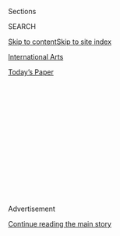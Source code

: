 <div id="app">

<div>

<div>

<div>

<div class="NYTAppHideMasthead css-1q2w90k e1suatyy0">

<div class="section css-ui9rw0 e1suatyy2">

<div class="css-eph4ug er09x8g0">

<div class="css-6n7j50">

</div>

<span class="css-1dv1kvn">Sections</span>

<div class="css-10488qs">

<span class="css-1dv1kvn">SEARCH</span>

</div>

[Skip to content](#site-content)[Skip to site index](#site-index)

</div>

<div id="masthead-section-label" class="css-1wr3we4 eaxe0e00">

[International
Arts](https://www.nytimes3xbfgragh.onion/section/arts/international)

</div>

<div class="css-10698na e1huz5gh0">

</div>

</div>

<div id="masthead-bar-one" class="section hasLinks css-15hmgas e1csuq9d3">

<div class="css-uqyvli e1csuq9d0">

</div>

<div class="css-1uqjmks e1csuq9d1">

</div>

<div class="css-9e9ivx">

[](https://myaccount.nytimes3xbfgragh.onion/auth/login?response_type=cookie&client_id=vi)

</div>

<div class="css-1bvtpon e1csuq9d2">

[Today’s
Paper](https://www.nytimes3xbfgragh.onion/section/todayspaper)

</div>

</div>

</div>

</div>

<div data-aria-hidden="false">

<div id="site-content" data-role="main">

<div>

<div class="css-1aor85t" style="opacity:0.000000001;z-index:-1;visibility:hidden">

<div class="css-1hqnpie">

<div class="css-epjblv">

<span class="css-17xtcya">[International
Arts](/section/arts/international)</span><span class="css-x15j1o">|</span><span class="css-fwqvlz">Europe
Celebrates Kazimir Malevich, a Pioneer in Abstract
Art</span>

</div>

<div class="css-k008qs">

<div class="css-1iwv8en">

<span class="css-18z7m18"></span>

<div>

</div>

</div>

<span class="css-1n6z4y">https://nyti.ms/25gPsxd</span>

<div class="css-1705lsu">

<div class="css-4xjgmj">

<div class="css-4skfbu" data-role="toolbar" data-aria-label="Social Media Share buttons, Save button, and Comments Panel with current comment count" data-testid="share-tools">

  - 
  - 
  - 
  - 
    
    <div class="css-6n7j50">
    
    </div>

  - 

</div>

</div>

</div>

</div>

</div>

</div>

<div class="css-13pd83m">

</div>

<div id="top-wrapper" class="css-1sy8kpn">

<div id="top-slug" class="css-l9onyx">

Advertisement

</div>

[Continue reading the main
story](#after-top)

<div class="ad top-wrapper" style="text-align:center;height:100%;display:block;min-height:250px">

<div id="top" class="place-ad" data-position="top" data-size-key="top">

</div>

</div>

<div id="after-top">

</div>

</div>

<div id="sponsor-wrapper" class="css-1hyfx7x">

<div id="sponsor-slug" class="css-19vbshk">

Supported by

</div>

[Continue reading the main
story](#after-sponsor)

<div id="sponsor" class="ad sponsor-wrapper" style="text-align:center;height:100%;display:block">

</div>

<div id="after-sponsor">

</div>

</div>

<div class="css-1vkm6nb ehdk2mb0">

# Europe Celebrates Kazimir Malevich, a Pioneer in Abstract Art

</div>

<div class="css-79elbk" data-testid="photoviewer-wrapper">

<div class="css-z3e15g" data-testid="photoviewer-wrapper-hidden">

</div>

<div class="css-1a48zt4 ehw59r15" data-testid="photoviewer-children">

![<span class="css-16f3y1r e13ogyst0" data-aria-hidden="true">‘‘Suprematism,
18th Construction’’ 1915, a work by Kazimir
Malevich.</span><span class="css-cnj6d5 e1z0qqy90" itemprop="copyrightHolder"><span class="css-1ly73wi e1tej78p0">Credit...</span><span><span>Clemens
Toussaint/Heirs of Kazimir
Malevich</span></span></span>](https://static01.graylady3jvrrxbe.onion/images/2016/05/26/arts/26iht-malevich26/26iht-malevich26-articleLarge.jpg?quality=75&auto=webp&disable=upscale)

</div>

</div>

<div class="css-xt80pu e12qa4dv0">

<div class="css-18e8msd">

<div class="css-vp77d3 epjyd6m0">

<div class="css-1baulvz">

By <span class="css-1baulvz last-byline" itemprop="name">Kevin Holden
Platt</span>

</div>

</div>

  - May 25,
    2016

  - 
    
    <div class="css-4xjgmj">
    
    <div class="css-d8bdto" data-role="toolbar" data-aria-label="Social Media Share buttons, Save button, and Comments Panel with current comment count" data-testid="share-tools">
    
      - 
      - 
      - 
      - 
        
        <div class="css-6n7j50">
        
        </div>
    
      - 
    
    </div>
    
    </div>

</div>

</div>

<div class="section meteredContent css-1r7ky0e" name="articleBody" itemprop="articleBody">

<div class="css-1fanzo5 StoryBodyCompanionColumn">

<div class="css-53u6y8">

One hundred years after the Russian artist Kazimir Malevich shook up the
art world with the first exhibition of his Suprematist paintings,
museums across Europe, from Austria to France to Spain, are celebrating
his legacy with a series of exhibitions.

In his works, Malevich depicted planes of color speeding across an
expanding cosmos, seeking to render moments of what he called “supreme”
worlds floating through time and space. His use of purely abstract forms
broke with centuries of artistic tradition. Malevich introduced his
vision to the world in the winter of 1915-16 with a show in Petrograd
(now St. Petersburg) called “The Last Futurist Exhibition of Paintings
0.10.”

“The ‘Zero-Ten’ show is one of the most important exhibitions in the
history of Modernism,” said Matthew Drutt, who last winter [recreated
it](http://www.fondationbeyeler.ch/en/exhibitions/search-010) for the
Fondation Beyeler museum in Switzerland. As the great powers sought to
destroy each other in World War I with fearsome new weapons like tanks,
poison gas and armed airplanes, Malevich was envisioning a postwar
utopia visible only in the new world of abstract art, Mr. Drutt said.

The Swiss show also traced the arc of Malevich’s influence on
generations of artists, including Piet Mondrian, Mark Rothko and the
installation designer [Olafur Eliasson](http://www.olafureliasson.net/).

</div>

</div>

<div class="css-1fanzo5 StoryBodyCompanionColumn">

<div class="css-53u6y8">

Other museums featuring Malevich works this year include the
[Albertina](http://www.albertina.at/jart/prj3/albertina/main.jart?rel=en&reserve-mode=active&content-id=1202307119323&j-cc-node=item&j-cc-id=1435222262094&j-cc-item=ausstellungen&ausstellungen_id=1435222262094)
in Vienna (through June 26) and a new satellite of the State [Russian
Museum](http://en.rusmuseum.ru/exhibitions/mobile/jack-of-diamonds/) in
Málaga, Spain (through July 31). This fall, Malevich and other Russian
avant-garde artists will be an important part of “Icons of Modern Art,”
[an
exhibition](http://www.theguardian.com/artanddesign/2016/feb/10/treasures-modern-art-seen-outside-russia-first-time-sergei-shchukin)
at the Fondation Louis Vuitton in Paris that will display the collection
of Sergei Shchukin, a Russian textile merchant who opened the first
private galleries for modern art in Moscow in the twilight of czarist
rule.

That Malevich’s provocative works survived the turbulent world in which
they were created is something of an art-world miracle. It is a story of
how art can become entangled in political movements, and the difficulty,
decades later, of determining who has a legitimate claim to that art.

In 1927 Malevich, who had been well received in Germany, brought more
than 100 of his abstract masterpieces to the Great Berlin Art
Exhibition. While there, he received a letter from his wife warning that
Stalin was escalating attacks on experimental artists, and pleading that
he defect in Berlin.

Instead, Malevich decided to save his paintings by leaving them in
Berlin and risked his life by returning to the Soviet Union to try to
get his family out.

Branded a counterrevolutionary, Malevich was jailed and barred from
leaving the Soviet Union. He died in St. Petersburg (then called
Leningrad) in 1935.

</div>

</div>

<div class="css-1fanzo5 StoryBodyCompanionColumn">

<div class="css-53u6y8">

Malevich’s descendants were themselves the target of the Soviet
leadership. They remained behind the Iron Curtain until the collapse of
the Soviet government in 1991 freed them to begin searching for the
paintings Malevich had hidden in Berlin.

Before leaving Germany, Malevich appointed two friends — Alexander
Dorner, a museum director in Hanover, and Hugo Häring, an architect — to
safeguard his artworks.

Dorner displayed the paintings until pressure from the Nazi Party
impelled him to hide the art. He risked imprisonment by showing them in
1935 to Alfred H. Barr Jr., founding director of the Museum of Modern
Art in New York, according to [Clemens
Toussaint](http://www.nytimes3xbfgragh.onion/2006/03/26/arts/design/26ridi.html?pagewanted=all&_r=0),
a German art historian and expert on Malevich who has been helping the
artist’s descendants trace and stake a claim to some of his works.

</div>

</div>

<div class="css-79elbk" data-testid="photoviewer-wrapper">

<div class="css-z3e15g" data-testid="photoviewer-wrapper-hidden">

</div>

<div class="css-1a48zt4 ehw59r15" data-testid="photoviewer-children">

![<span class="css-16f3y1r e13ogyst0" data-aria-hidden="true">“Mystic
Suprematism”
1920-1927.</span><span class="css-cnj6d5 e1z0qqy90" itemprop="copyrightHolder"><span class="css-1ly73wi e1tej78p0">Credit...</span><span>Clemens
Toussaint/Heirs of Kazimir
Malevich</span></span>](https://static01.graylady3jvrrxbe.onion/images/2016/05/26/arts/26iht-malevich26-b/26iht-malevich26-b-articleLarge.jpg?quality=75&auto=webp&disable=upscale)

</div>

</div>

<div class="css-1fanzo5 StoryBodyCompanionColumn">

<div class="css-53u6y8">

Persuaded by Barr to lend 16 works to MoMA, Dorner smuggled them out of
Germany in shipping crates filled with technical drawings. When the
Nazis expelled Dorner from his museum post, Barr then helped Dorner
escape from Germany, Mr. Toussaint said.

Dorner entrusted the remaining canvases to Häring for safekeeping.

After the war, Häring agreed to lend 80 works to the Stedelijk Museum in
Amsterdam, which promised to restore and exhibit them. The museum said
later — in testimony in an American lawsuit — that Häring had agreed to
sell it the works.

</div>

</div>

<div class="css-1fanzo5 StoryBodyCompanionColumn">

<div class="css-53u6y8">

In 1999, the Museum of Modern Art agreed to return one of the works to
the Malevich descendants, in a settlement brokered by Mr. Toussaint. He
said that parallel efforts to recover paintings from the Stedelijk were
unsuccessful.

Then, the Stedelijk sent 14 Malevich paintings to the United States for
a show at the Guggenheim in 2003 organized by Mr. Drutt. Just before the
paintings were to be sent back to the Netherlands, some of Malevich’s
descendants filed suit in Federal District Court for the District of
Columbia to recover them.

Howard Spiegler, a lawyer who represented the descendants in the case,
Malewicz vs. City of Amsterdam, said that heads of state and even
government-owned museums like the Stedelijk had traditionally been
protected from such lawsuits by the doctrine of sovereign immunity, but
that American court rulings had whittled away at that shield.

In its [decision in the
case](https://scholar.google.com/scholar_case?case=18213435335536066321&q=malewicz+v.+city+of+amsterdam+2007&hl=en&as_sdt=6,33),
the court ruled that the exhibition in the United States of artworks
taken in violation of international law could open the foreign lending
museum to a lawsuit. In rejecting the Stedelijk’s claim of immunity,
Judge Rosemary M. Collyer found that there was nothing sovereign about
Amsterdam’s acquisition of the Malevich paintings “other than that it
was performed by a sovereign entity.”

Evgeny Bykov, a great-grandson of Malevich, said that the decision “gave
us hope that in our case justice would be met and that in the future it
will help other families who are struggling for restitution of
masterpieces that once belonged to them.”

While preparing to appeal the district court’s decision — but facing the
prospect of losing all 14 paintings it had sent to the United States —
the Stedelijk agreed in a settlement to return five artworks to the
Malevich family.

</div>

</div>

<div class="css-1fanzo5 StoryBodyCompanionColumn">

<div class="css-53u6y8">

Museum directors across America have been pressing Congress to enact
legislation that would counter the Malevich ruling, arguing that
exposing their foreign counterparts to suits by dispossessed owners
could halt cultural exchanges.

The Senate is reviewing a bill that could again block access to the
courts by those who seek restitution for what they say are illegally
confiscated artworks, including works taken during the Cuban revolution,
said Mari-Claudia Jiménez, an expert in art law in New York. Similar
legislation was proposed in 2012 and [met
resistance](http://www.nytimes3xbfgragh.onion/2012/05/22/arts/design/dispute-over-bill-to-protect-art-lent-to-museums.html)
from Jewish groups and others who believed an exemption for Nazi-era art
was too narrowly drawn.

Mr. Toussaint said that while Malevich’s descendants continue their
search for canvases, they have recovered eight paintings of the 100 left
in Berlin, with one
[auctioned](http://www.nytimes3xbfgragh.onion/2008/11/06/arts/06iht-melik5.html)
for $60 million.

“For the avant-garde art movement, Kazimir Malevich is a guru,” Mr.
Toussaint said. “His works disappeared into the dictatorships but later
re-emerged — like a phoenix — in a very mystical way.”

Showcasing these masterpieces in Paris will fulfill one of the artist’s
most powerful dreams, he said: Malevich was planning to spirit his
family and canvases off to a new life in Paris just before being
detained in one of Stalin’s political prisons.

</div>

</div>

</div>

<div>

</div>

<div>

</div>

<div>

</div>

<div>

<div id="bottom-wrapper" class="css-1ede5it">

<div id="bottom-slug" class="css-l9onyx">

Advertisement

</div>

[Continue reading the main
story](#after-bottom)

<div id="bottom" class="ad bottom-wrapper" style="text-align:center;height:100%;display:block;min-height:90px">

</div>

<div id="after-bottom">

</div>

</div>

</div>

</div>

</div>

## Site Index

<div>

</div>

## Site Information Navigation

  - [© <span>2020</span> <span>The New York Times
    Company</span>](https://help.nytimes3xbfgragh.onion/hc/en-us/articles/115014792127-Copyright-notice)

<!-- end list -->

  - [NYTCo](https://www.nytco.com/)
  - [Contact
    Us](https://help.nytimes3xbfgragh.onion/hc/en-us/articles/115015385887-Contact-Us)
  - [Work with us](https://www.nytco.com/careers/)
  - [Advertise](https://nytmediakit.com/)
  - [T Brand Studio](http://www.tbrandstudio.com/)
  - [Your Ad
    Choices](https://www.nytimes3xbfgragh.onion/privacy/cookie-policy#how-do-i-manage-trackers)
  - [Privacy](https://www.nytimes3xbfgragh.onion/privacy)
  - [Terms of
    Service](https://help.nytimes3xbfgragh.onion/hc/en-us/articles/115014893428-Terms-of-service)
  - [Terms of
    Sale](https://help.nytimes3xbfgragh.onion/hc/en-us/articles/115014893968-Terms-of-sale)
  - [Site
    Map](https://spiderbites.nytimes3xbfgragh.onion)
  - [Help](https://help.nytimes3xbfgragh.onion/hc/en-us)
  - [Subscriptions](https://www.nytimes3xbfgragh.onion/subscription?campaignId=37WXW)

</div>

</div>

</div>

</div>
